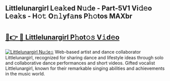 ## Littlelunargirl L𝚎a𝚔ed N𝚞𝚍e - Part-5V1 Vi𝚍𝚎o L𝚎a𝚔s - H𝚘𝚝 O𝚗𝚕yf𝚊ns P𝚑𝚘tos MAXbr

# <h2><a href="http://kf8ade.oniu.top/?m=Littlelunargirl">🔗👉 🔴 Littlelunargirl P𝚑ot𝚘𝚜 V𝚒d𝚎o</a></h2>

[![Littlelunargirl Nu𝚍e𝚜](https://i.imgur.com/0qMVB7G.gif)](http://kf8ade.oniu.top/?m=Littlelunargirl)
Web-based artist and dance collaborator Littlelunargirl, recognized for sharing dance and lifestyle ideas through solo and collaborative dance performances and short videos. Gifted vocalist Littlelunargirl, known for their remarkable singing abilities and achievements in the music world.  
